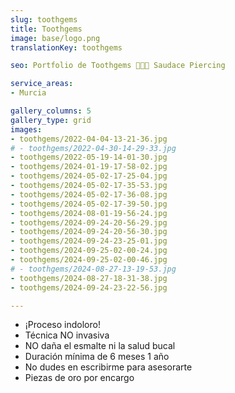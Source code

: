```yaml
---
slug: toothgems
title: Toothgems
image: base/logo.png
translationKey: toothgems

seo: Portfolio de Toothgems 🧷👂🏻 Saudace Piercing

service_areas:
- Murcia

gallery_columns: 5
gallery_type: grid
images:
- toothgems/2022-04-04-13-21-36.jpg
# - toothgems/2022-04-30-14-29-33.jpg
- toothgems/2022-05-19-14-01-30.jpg
- toothgems/2024-01-19-17-58-02.jpg
- toothgems/2024-05-02-17-25-04.jpg
- toothgems/2024-05-02-17-35-53.jpg
- toothgems/2024-05-02-17-36-08.jpg
- toothgems/2024-05-02-17-39-50.jpg
- toothgems/2024-08-01-19-56-24.jpg
- toothgems/2024-09-24-20-56-29.jpg
- toothgems/2024-09-24-20-56-30.jpg
- toothgems/2024-09-24-23-25-01.jpg
- toothgems/2024-09-25-02-00-24.jpg
- toothgems/2024-09-25-02-00-46.jpg
# - toothgems/2024-08-27-13-19-53.jpg
- toothgems/2024-08-27-18-31-38.jpg
- toothgems/2024-09-24-23-22-56.jpg

---
```


- ¡Proceso indoloro!
- Técnica NO invasiva
- NO daña el esmalte ni la salud bucal
- Duración mínima de 6 meses 1 año
- No dudes en escribirme para asesorarte
- Piezas de oro por encargo
